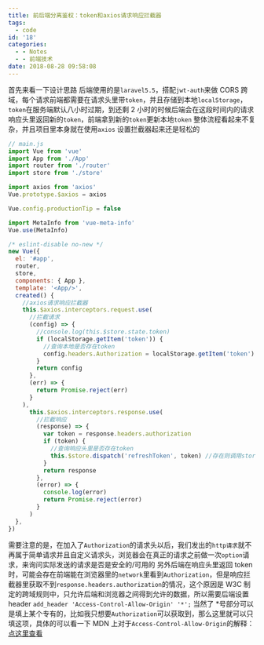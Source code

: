 ```yaml
---
title: 前后端分离鉴权：token和axios请求响应拦截器
tags:
  - code
id: '18'
categories:
  - - Notes
  - - 前端技术
date: 2018-08-28 09:58:08
---
```


首先来看一下设计思路
后端使用的是`laravel5.5`，搭配`jwt-auth`来做 CORS 跨域，每个请求前端都需要在请求头里带`token`，并且存储到本地`localStorage`，`token`在服务端默认八小时过期，到还剩 2 小时的时候后端会在这段时间内的请求响应头里返回新的`token`，前端拿到新的`token`更新本地`token`
整体流程看起来不复杂，并且项目里本身就在使用`axios` 设置拦截器起来还是轻松的

```javascript
// main.js
import Vue from 'vue'
import App from './App'
import router from './router'
import store from './store'

import axios from 'axios'
Vue.prototype.$axios = axios

Vue.config.productionTip = false

import MetaInfo from 'vue-meta-info'
Vue.use(MetaInfo)

/* eslint-disable no-new */
new Vue({
  el: '#app',
  router,
  store,
  components: { App },
  template: '<App/>',
  created() {
    //axios请求响应拦截器
    this.$axios.interceptors.request.use(
      //拦截请求
      (config) => {
        //console.log(this.$store.state.token)
        if (localStorage.getItem('token')) {
          //查询本地是否存在token
          config.headers.Authorization = localStorage.getItem('token') //在请求头里设置token
        }
        return config
      },
      (err) => {
        return Promise.reject(err)
      }
    ),
      this.$axios.interceptors.response.use(
        //拦截响应
        (response) => {
          var token = response.headers.authorization
          if (token) {
            //查询响应头里是否存在token
            this.$store.dispatch('refreshToken', token) //存在则调用store替换本地token 可以根据自己的业务 更简单的做法是直接在这里替换localStorage的token
          }
          return response
        },
        (error) => {
          console.log(error)
          return Promise.reject(error)
        }
      )
  },
})
```

需要注意的是，在加入了`Authorization`的请求头以后，我们发出的`http请求`就不再属于简单请求并且自定义请求头，浏览器会在真正的请求之前做一次`option`请求，来询问实际发送的请求是否是安全的/可用的
另外后端在响应头里返回 token 时，可能会存在前端能在浏览器里的`network`里看到`Authorization`，但是响应拦截器里获取不到`response.headers.authorization`的情况，这个原因是 W3C 制定的跨域规则中，只允许后端和浏览器之间得到允许的数据，所以需要后端设置 header
`add_header 'Access-Control-Allow-Origin' '*';`
当然了 \*号部分可以是填上某个专有的，比如我只想要`Authorization`可以获取到，那么这里就可以只填这项，具体的可以看一下 MDN 上对于`Access-Control-Allow-Origin`的解释：[点这里查看](https://developer.mozilla.org/en-US/docs/Web/HTTP/Headers/Access-Control-Allow-Origin '点这里查看')
